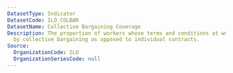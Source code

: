 ```yaml
---
DatasetType: Indicator
DatasetCode: ILO_COLBAR
DatasetName: Collective Bargaining Coverage
Description: The proportion of workers whose terms and conditions at work are determined
  by collective bargaining as opposed to individual contracts.
Source:
  OrganizationCode: ILO
  OrganizationSeriesCode: null
---
```


